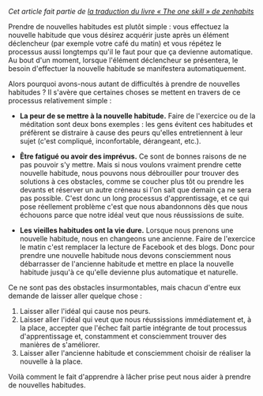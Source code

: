 <!-- 
.. title: Gérer les habitudes
.. slug: gerer-les-habitudes
.. date: 2014-10-08 21:31:56.223460+02:00
.. tags: Traduction, Zen habits, L'unique compétence
.. category: 
.. link: 
.. description: 
.. type: text
-->

_Cet article fait partie de [la traduction du livre « The one skill » de zenhabits](/blog/traduction-du-livre-the-one-skill-de-zenhabits/)_

Prendre de nouvelles habitudes est plutôt simple : vous effectuez la nouvelle habitude que vous désirez acquérir juste après un élément déclencheur (par exemple votre café du matin) et vous répétez le processus aussi longtemps qu'il le faut pour que ça devienne automatique. Au bout d'un moment, lorsque l'élément déclencheur se présentera, le besoin d'effectuer la nouvelle habitude se manifestera automatiquement.

Alors pourquoi avons-nous autant de difficultés à prendre de nouvelles habitudes ? Il s'avère que certaines choses se mettent en travers de ce processus relativement simple :

- __La peur de se mettre à la nouvelle habitude.__ Faire de l'exercice ou de la méditation sont deux bons exemples : les gens évitent ces habitudes et préfèrent se distraire à cause des peurs qu'elles entretiennent à leur sujet (c'est compliqué, inconfortable, dérangeant, etc.).

- __Être fatigué ou avoir des imprévus.__ Ce sont de bonnes raisons de ne pas pouvoir s'y mettre. Mais si nous voulons vraiment prendre cette nouvelle habitude, nous pouvons nous débrouiller pour trouver des solutions à ces obstacles, comme se coucher plus tôt ou prendre les devants et réserver un autre créneau si l'on sait que demain ça ne sera pas possible. C'est donc un long processus d'apprentissage, et ce qui pose réellement problème c'est que nous abandonnons dès que nous échouons parce que notre idéal veut que nous réussissions de suite.

- __Les vieilles habitudes ont la vie dure.__ Lorsque nous prenons une nouvelle habitude, nous en changeons une ancienne. Faire de l'exercice le matin c'est remplacer la lecture de Facebook et des blogs. Donc pour prendre une nouvelle habitude nous devons consciemment nous débarrasser de l'ancienne habitude et mettre en place la nouvelle habitude jusqu'à ce qu'elle devienne plus automatique et naturelle.

Ce ne sont pas des obstacles insurmontables, mais chacun d'entre eux demande de laisser aller quelque chose :

1. Laisser aller l'idéal qui cause nos peurs.
2. Laisser aller l'idéal qui veut que nous réussissions immédiatement et, à la place, accepter que l'échec fait partie intégrante de tout processus d'apprentissage et, constamment et consciemment trouver des manières de s'améliorer.
3. Laisser aller l'ancienne habitude et consciemment choisir de réaliser la nouvelle à la place.

Voilà comment le fait d'apprendre à lâcher prise peut nous aider à prendre de nouvelles habitudes.

